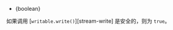 <!-- YAML
added: v11.4.0
-->

* {boolean}

如果调用 [`writable.write()`][stream-write] 是安全的，则为 `true`。

